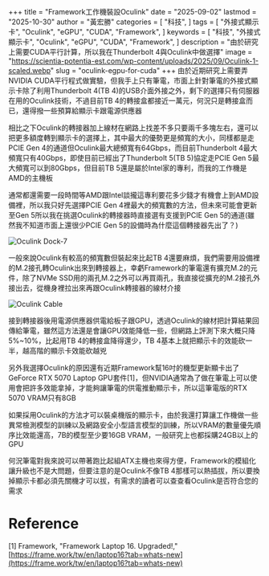 +++
title = "Framework工作機裝設Oculink"
date = "2025-09-02"
lastmod = "2025-10-30"
author = "黃宏勝"
categories = [
  "科技",
]
tags = [
  "外接式顯示卡",
  "Oculink",
  "eGPU",
  "CUDA",
  "Framework",
]
keywords = [
  "科技",
  "外接式顯示卡",
  "Oculink",
  "eGPU",
  "CUDA",
  "Framework",
]
description = "由於研究上需要CUDA平行計算，所以我在Thunderbolt 4與Oculink中做選擇"
image = "https://scientia-potentia-est.com/wp-content/uploads/2025/09/Oculink-1-scaled.webp"
slug = "oculink-egpu-for-cuda"
+++
由於近期研究上需要弄NVIDIA CUDA平行程式做實驗，但我手上只有筆電，市面上針對筆電的外接式顯示卡除了利用Thunderbolt 4(TB 4)的USB介面外接之外，剩下的選擇只有伺服器在用的Oculink技術，不過目前TB 4的轉接盒都接近一萬元，何況只是轉接盒而已，還得撥一些預算給顯示卡跟電源供應器

相比之下Oculink的轉接器加上線材在網路上找差不多只要兩千多塊左右，還可以把更多額度轉到顯示卡的選擇上，其中最大的優勢更是頻寬的大小，同樣都是走PCIE Gen 4的通道但Oculink最大總頻寬有64Gbps，而目前Thunderbolt 4最大頻寬只有40Gbps，即使目前已經出了Thunderbolt 5(TB 5)協定走PCIE Gen 5最大頻寬可以到80Gbps，但目前TB 5還是屬於Intel家的專利，而我的工作機是AMD的主機板

通常都還需要一段時間等AMD跟Intel談攏這專利要花多少錢才有機會上到AMD設備裡，所以我只好先選擇PCIE Gen 4裡最大的頻寬數的方法，但未來可能會更新至Gen 5所以我在挑選Oculink的轉接器時直接選有支援到PCIE Gen 5的通道(雖然我不知道市面上還很少PCIE Gen 5的設備時為什麼這個轉接器先出了？)

![Oculink Dock-7](https://scientia-potentia-est.com/wp-content/uploads/2025/09/Oculink-3-scaled.webp)

一般來說Oculink有較高的頻寬數但裝起來比起TB 4還要麻煩，我們需要用設備裡的M.2接孔轉Oculink出來到轉接器上，幸虧Framework的筆電還有擴充M.2的元件，除了NVMe SSD用的兩孔M.2之外可以再買兩孔，我直接從擴充的M.2接孔外接出去，從機身裡拉出來再跟Oculink轉接器的線材介接

![Oculink Cable](https://scientia-potentia-est.com/wp-content/uploads/2025/09/Oculink-2-scaled.webp)

接到轉接器後用電源供應器供電給板子跟GPU，透過Oculink的線材把計算結果回傳給筆電，雖然這方法還是會讓GPU效能降低一些，但網路上評測下來大概只降5\%\~10\%，比起用TB 4的轉接盒降得還少，TB 4基本上就把顯示卡的效能砍一半，越高階的顯示卡效能砍越兇

另外我選擇Oculink的原因還有近期Framework幫16吋的機型更新顯卡出了GeForce RTX 5070 Laptop GPU套件[1]，但NVIDIA通常為了做在筆電上可以使用會把許多效能拿掉，才能夠讓筆電的供電推動顯示卡，所以這筆電版的RTX 5070 VRAM只有8GB

如果採用Oculink的方法才可以裝桌機版的顯示卡，由於我還打算讓工作機做一些異常檢測模型的訓練以及網路安全小型語言模型的訓練，所以VRAM的數量優先順序比效能還高，7B的模型至少要16GB VRAM，一般研究上也都採購24GB以上的GPU

何況筆電對我來說可以帶著跑比起組ATX主機也來得方便，Framework的模組化讓升級也不是大問題，但要注意的是Oculink不像TB 4那樣可以熱插拔，所以要換掉顯示卡都必須先關機才可以拔，有需求的讀者可以查查看Oculink是否符合您的需求

# Reference
[1] Framework, "Framework Laptop 16. Upgraded!," [https://frame.work/tw/en/laptop16?tab=whats-new](https://frame.work/tw/en/laptop16?tab=whats-new)
